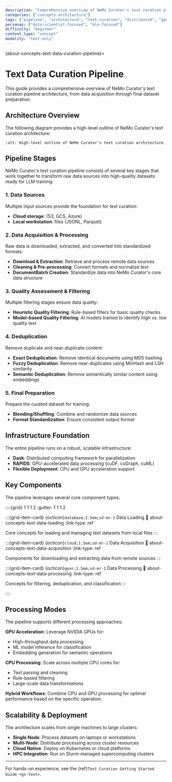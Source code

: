 ```yaml
---
description: "Comprehensive overview of NeMo Curator's text curation pipeline architecture including data acquisition and processing"
categories: ["concepts-architecture"]
tags: ["pipeline", "architecture", "text-curation", "distributed", "gpu-accelerated", "overview"]
personas: ["data-scientist-focused", "mle-focused"]
difficulty: "beginner"
content_type: "concept"
modality: "text-only"
---
```


(about-concepts-text-data-curation-pipeline)=
# Text Data Curation Pipeline

This guide provides a comprehensive overview of NeMo Curator's text curation pipeline architecture, from data acquisition through final dataset preparation.

## Architecture Overview

The following diagram provides a high-level outline of NeMo Curator's text curation architecture:

```{image} _images/text-processing-diagram.png
:alt: High-level outline of NeMo Curator's text curation architecture
```

## Pipeline Stages

NeMo Curator's text curation pipeline consists of several key stages that work together to transform raw data sources into high-quality datasets ready for LLM training:

### 1. Data Sources

Multiple input sources provide the foundation for text curation:

- **Cloud storage**: (S3, GCS, Azure)
- **Local workstation**: files (JSONL, Parquet)

### 2. Data Acquisition & Processing

Raw data is downloaded, extracted, and converted into standardized formats:

- **Download & Extraction**: Retrieve and process remote data sources
- **Cleaning & Pre-processing**: Convert formats and normalize text
- **DocumentBatch Creation**: Standardize data into NeMo Curator's core data structure

### 3. Quality Assessment & Filtering

Multiple filtering stages ensure data quality:

- **Heuristic Quality Filtering**: Rule-based filters for basic quality checks
- **Model-based Quality Filtering**: AI models trained to identify high vs. low quality text

### 4. Deduplication

Remove duplicate and near-duplicate content:

- **Exact Deduplication**: Remove identical documents using MD5 hashing
- **Fuzzy Deduplication**: Remove near-duplicates using MinHash and LSH similarity
- **Semantic Deduplication**: Remove semantically similar content using embeddings

### 5. Final Preparation

Prepare the curated dataset for training:

- **Blending/Shuffling**: Combine and randomize data sources
- **Format Standardization**: Ensure consistent output format

## Infrastructure Foundation

The entire pipeline runs on a robust, scalable infrastructure:

- **Dask**: Distributed computing framework for parallelization
- **RAPIDS**: GPU-accelerated data processing (cuDF, cuGraph, cuML)
- **Flexible Deployment**: CPU and GPU acceleration support

## Key Components

The pipeline leverages several core component types:

::::{grid} 1 1 1 2
:gutter: 1 1 1 2

:::{grid-item-card} {octicon}`database;1.5em;sd-mr-1` Data Loading
:link: about-concepts-text-data-loading
:link-type: ref

Core concepts for loading and managing text datasets from local files
:::

:::{grid-item-card} {octicon}`cloud;1.5em;sd-mr-1` Data Acquisition
:link: about-concepts-text-data-acquisition
:link-type: ref

Components for downloading and extracting data from remote sources
:::

:::{grid-item-card} {octicon}`gear;1.5em;sd-mr-1` Data Processing
:link: about-concepts-text-data-processing
:link-type: ref

Concepts for filtering, deduplication, and classification
:::

::::

## Processing Modes

The pipeline supports different processing approaches:

**GPU Acceleration**: Leverage NVIDIA GPUs for:
- High-throughput data processing
- ML model inference for classification
- Embedding generation for semantic operations

**CPU Processing**: Scale across multiple CPU cores for:
- Text parsing and cleaning
- Rule-based filtering
- Large-scale data transformations

**Hybrid Workflows**: Combine CPU and GPU processing for optimal performance based on the specific operation.

## Scalability & Deployment

The architecture scales from single machines to large clusters:

- **Single Node**: Process datasets on laptops or workstations
- **Multi-Node**: Distribute processing across cluster resources
- **Cloud Native**: Deploy on Kubernetes or cloud platforms
- **HPC Integration**: Run on Slurm-managed supercomputing clusters

---

For hands-on experience, see the {ref}`Text Curation Getting Started Guide <gs-text>`.